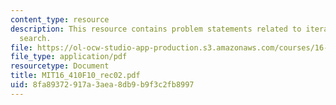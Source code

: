 ```yaml
---
content_type: resource
description: This resource contains problem statements related to iterative deepening
  search.
file: https://ol-ocw-studio-app-production.s3.amazonaws.com/courses/16-410-principles-of-autonomy-and-decision-making-fall-2010/8fa89372917a3aea8db9b9f3c2fb8997_MIT16_410F10_rec02.pdf
file_type: application/pdf
resourcetype: Document
title: MIT16_410F10_rec02.pdf
uid: 8fa89372-917a-3aea-8db9-b9f3c2fb8997
---
```

